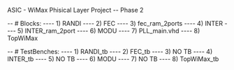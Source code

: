 ASIC - WiMax Phisical Layer Project -- Phase 2


-- # Blocks:
---- 1) RANDI
---- 2) FEC
---- 3) fec_ram_2ports
---- 4) INTER
---- 5) INTER_ram_2port
---- 6) MODU
---- 7) PLL_main.vhd
---- 8) TopWiMax

-- # TestBenches:
---- 1) RANDI_tb
---- 2) FEC_tb
---- 3) NO TB
---- 4) INTER_tb
---- 5) NO TB
---- 6) MODU
---- 7) NO TB
---- 8) TopWiMax_tb